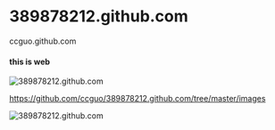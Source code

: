 389878212.github.com
====================
ccguo.github.com

#### this is web

![389878212.github.com](https://github.com/ccguo/389878212.github.com/tree/master/images/IMG_20130406_122006.jpg?raw=true "OS X")


https://github.com/ccguo/389878212.github.com/tree/master/images


![389878212.github.com](https://github.com/ccguo/389878212.github.com/blob/master/images/IMG_20130406_122006.jpg)

